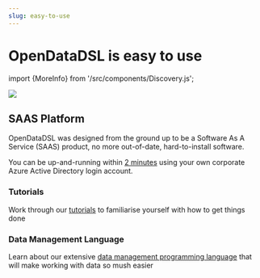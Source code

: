 ```yaml
---
slug: easy-to-use
---
```


OpenDataDSL is easy to use
==========================
import {MoreInfo} from '/src/components/Discovery.js';

![](/img/home/easy-to-use.png)


## SAAS Platform

OpenDataDSL was designed from the ground up to be a Software As A Service (SAAS) product, no more out-of-date, 
hard-to-install software.

You can be up-and-running within [2 minutes](SignUp) using your own corporate Azure Active Directory login account.

### Tutorials
Work through our [tutorials](/docs/tutorials/tutorials) to familiarise yourself with how to get things done

### Data Management Language
Learn about our extensive [data management programming language](/docs/tutorials/gettingstartedodsl) that will make working with data so mush easier

<MoreInfo href="/docs/discovery/getting-started" />